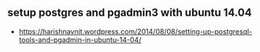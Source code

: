 ## setup postgres and pgadmin3 with ubuntu 14.04
- https://harishnavnit.wordpress.com/2014/08/08/setting-up-postgresql-tools-and-pgadmin-in-ubuntu-14-04/
